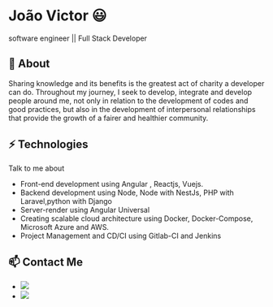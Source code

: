 # João Victor 😃
software engineer || Full Stack Developer

## 🧐 About
Sharing knowledge and its benefits is the greatest act of charity a developer can do. Throughout my journey, I seek to develop, integrate and develop people around me, not only in relation to the development of codes and good practices, but also in the development of interpersonal relationships that provide the growth of a fairer and healthier community.


## ⚡ Technologies
Talk to me about
- Front-end development using Angular , Reactjs, Vuejs.
- Backend development using Node, Node with NestJs, PHP with Laravel,python with Django
- Server-render using Angular Universal 
- Creating scalable cloud architecture using Docker, Docker-Compose, Microsoft Azure and AWS.
- Project Management and CD/CI using Gitlab-CI and Jenkins

## 📫 Contact Me
-  <a href = "mailto:jvssb@ic.ufal.br"><img  src="https://img.shields.io/badge/-Gmail-%23333?style=for-the-badge&logo=gmail&logoColor=white" target="_blank"></a>
-  <a href="https://www.linkedin.com/in/jvssb/" target="_blank"><img src="https://img.shields.io/badge/-LinkedIn-%230077B5?style=for-the-badge&logo=linkedin&logoColor=white" target="_blank"></a> 


<!--
**gc-codes/gc-codes** is a ✨ _special_ ✨ repository because its `README.md` (this file) appears on your GitHub profile.

Here are some ideas to get you started:

- 🔭 I’m currently working on ...
- 🌱 I’m currently learning ...
- 👯 I’m looking to collaborate on ...
- 🤔 I’m looking for help with ...
- 💬 Ask me about ...
- 📫 How to reach me: ...
- 😄 Pronouns: ...
- ⚡ Fun fact: ...
-->
